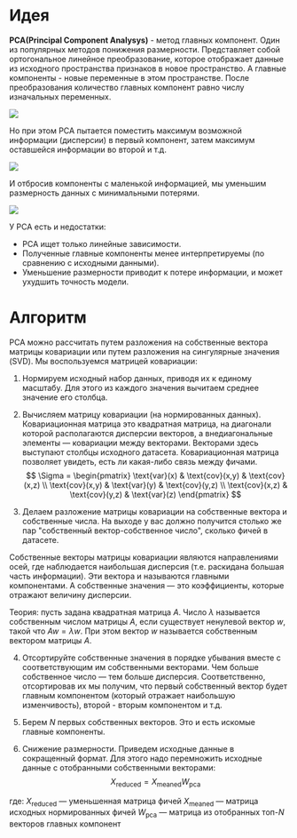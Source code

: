 # Идея

**PCA(Principal Component Analysys)** - метод главных компонент. Один из популярных методов понижения размерности. Представляет собой ортогональное линейное преобразование, которое отображает данные из исходного пространства признаков в новое пространство. А главные компоненты - новые переменные в этом пространстве. После преобразования количество главных компонент равно числу изначальных переменных.

![](https://ucarecdn.com/0f4e4e8e-87b6-4bff-8d19-8e5e5f08d994/)

Но при этом PCA пытается поместить максимум возможной информации (дисперсии) в первый компонент, затем максимум оставшейся информации во второй и т.д.

![](https://ucarecdn.com/f213d78f-8e13-42ab-b047-5c4b14d49c4d/)

И отбросив компоненты с маленькой информацией, мы уменьшим размерность данных с минимальными потерями.

![](https://ucarecdn.com/673be061-b1c9-48d1-a6f1-9db9f37ec720/)

У PCA есть и недостатки:
- PCA ищет только линейные зависимости.
- Полученные главные компоненты менее интерпретируемы (по сравнению с исходными данными).
- Уменьшение размерности приводит к потере информации, и может ухудшить точность модели.
# Алгоритм

PCA можно рассчитать путем разложения на собственные вектора матрицы ковариации или путем разложения на сингулярные значения (SVD). Мы воспользуемся матрицей ковариации:

1) Нормируем исходный набор данных, приводя их к единому масштабу. Для этого из каждого значения вычитаем среднее значение его столбца.

2) Вычисляем матрицу ковариации (на нормированных данных). Ковариационная матрица это квадратная матрица, на диагонали которой располагаются дисперсии векторов, а внедиагональные элементы — ковариации между векторами. Векторами здесь выступают столбцы исходного датасета. Ковариационная матрица позволяет увидеть, есть ли какая-либо связь между фичами.
$$
\Sigma = \begin{pmatrix}
\text{var}(x) & \text{cov}(x,y) & \text{cov}(x,z) \\
\text{cov}(x,y) & \text{var}(y) & \text{cov}(y,z) \\
\text{cov}(x,z) & \text{cov}(y,z) & \text{var}(z)
\end{pmatrix}
$$

3) Делаем разложение матрицы ковариации на собственные вектора и собственные числа. На выходе у вас должно получится столько же пар "собственный вектор-собственное число", сколько фичей в датасете.

Собственные векторы матрицы ковариации являются направлениями осей, где наблюдается наибольшая дисперсия (т.е. раскидана большая часть информации). Эти вектора и называются главными компонентами. А собственные значения — это коэффициенты, которые отражают величину дисперсии.

Теория: пусть задана квадратная матрица $A$. Число $\lambda$ называется собственным числом матрицы $A$, если существует ненулевой вектор $w$, такой что $A w = \lambda w$. При этом вектор $w$ называется собственным вектором матрицы $A$.

4) Отсортируйте собственные значения в порядке убывания вместе с соответствующим им собственными векторами. Чем больше собственное число — тем больше дисперсия. Соответственно, отсортировав их мы получим, что первый собственный вектор будет главным компонентом (который отражает наибольшую изменчивость), второй - вторым компонентом и т.д.

5) Берем $N$ первых собственных векторов. Это и есть искомые главные компоненты.

6) Снижение размерности. Приведем исходные данные в сокращенный формат. Для этого надо перемножить исходные данные с отобранными собственными векторами:
$$
X_{\text{reduced}} = X_{\text{meaned}} W_{\text{pca}}
$$

где:
	$X_{\text{reduced}}$ — уменьшенная матрица фичей
	$X_{\text{meaned}}$ — матрица исходных нормированных фичей
	$W_{\text{pca}}$ — матрица из отобранных топ-$N$ векторов главных компонент